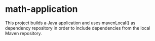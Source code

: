 # math-application

This project builds a Java application and uses mavenLocal() as dependency repository in order to include dependencies from the local Maven repository. 


